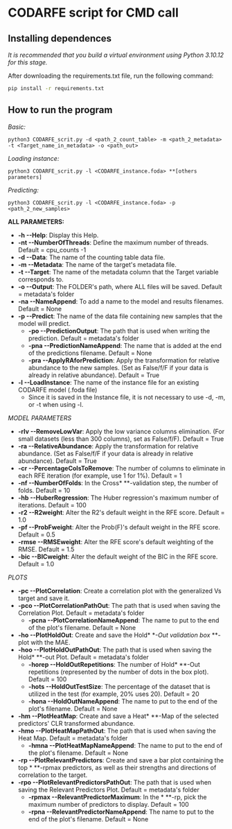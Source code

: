 # CODARFE script for CMD call

## Installing dependences
*It is recommended that you build a virtual environment using Python 3.10.12 for this stage.*  

After downloading the requirements.txt file, run the following command:
```sh
pip install -r requirements.txt
```

## How to run the program

*Basic:*
```
python3 CODARFE_scrit.py -d <path_2_count_table> -m <path_2_metadata> -t <Target_name_in_metadata> -o <path_out>
```

*Loading instance:*
```shell
python3 CODARFE_scrit.py -l <CODARFE_instance.foda> **[others parameters]
```

*Predicting:*
```shell
python3 CODARFE_scrit.py -l <CODARFE_instance.foda> -p <path_2_new_samples>
```

**ALL PARAMETERS:**
* **-h --Help**: Display this Help.
* **-nt --NumberOfThreads**: Define the maximum number of threads. Default = cpu_counts -1
* **-d --Data**: The name of the counting table data file.
* **-m --Metadata**: The name of the target\'s metadata file.
* **-t --Target**: The name of the metadata column that the Target variable corresponds to.
* **-o --Output**: The FOLDER\'s path, where ALL files will be saved. Default = metadata\'s folder
* **-na --NameAppend**: To add a name to the model and results filenames. Default = None
* **-p --Predict**: The name of the data file containing new samples that the model will predict.
  * **-po --PredictionOutput**: The path that is used when writing the prediction. Default = metadata\'s folder
  * **-pna --PredictionNameAppend**: The name that is added at the end of the predictions filename. Default = None
  * **-pra --ApplyRAforPrediction**: Apply the transformation for relative abundance to the new samples. (Set as False/f/F if your data is already in relative abundance). Default = True
* **-l --LoadInstance**: The name of the instance file for an existing CODARFE model (.foda file)
  * Since it is saved in the Instance file, it is not necessary to use -d, -m, or -t when using -l.

*MODEL PARAMETERS*  

* **-rlv --RemoveLowVar**: Apply the low variance columns elimination. (For small datasets (less than 300 columns), set as False/f/F). Default = True
* **-ra --RelativeAbundance**: Apply the transformation for relative abundance. (Set as False/f/F if your data is already in relative abundance). Default = True
* **-cr --PercentageColsToRemove**: The number of columns to eliminate in each RFE iteration (for example, use 1 for 1%). Default = 1
* **-nf --NumberOfFolds**: In the Cross* **-validation step, the number of folds. Default = 10
* **-hb --HuberRegression**: The Huber regression\'s maximum number of iterations. Default = 100
* **-r2 --R2weight**: Alter the R2\'s default weight in the RFE score. Default = 1.0
* **-pf --ProbFweight**: Alter the Prob(F)\'s default weight in the RFE score. Default = 0.5
* **-rmse --RMSEweight**: Alter the RFE score\'s default weighting of the RMSE. Default = 1.5
* **-bic --BICweight**: Alter the default weight of the BIC in the RFE score. Default = 1.0

*PLOTS*  

* **-pc --PlotCorrelation**: Create a correlation plot with the generalized Vs target and save it.
* **-pco --PlotCorrelationPathOut**: The path that is used when saving the Correlation Plot. Default = metadata\'s folder
  * **-pcna --PlotCorrelationNameAppend**: The name to put to the end of the plot\'s filename. Default = None
* **-ho --PlotHoldOut**: Create and save the Hold* **-Out validation box* **-plot with the MAE.
* **-hoo --PlotHoldOutPathOut**: The path that is used when saving the Hold* **-out Plot. Default = metadata\'s folder
  * **-horep --HoldOutRepetitions**: The number of Hold* **-Out repetitions (represented by the number of dots in the box plot). Default = 100
  * **-hots --HoldOutTestSize**: The percentage of the dataset that is utilized in the test (for example, 20% uses 20). Default = 20
  * **-hona --HoldOutNameAppend**: The name to put to the end of the plot\'s filename. Default = None
* **-hm --PlotHeatMap**: Create and save a Heat* **-Map of the selected predictors\' CLR transformed abundance.
* **-hmo --PlotHeatMapPathOut**: The path that is used when saving the Heat Map. Default = metadata\'s folder
  * **-hmna --PlotHeatMapNameAppend**: The name to put to the end of the plot\'s filename. Default = None
* **-rp --PlotRelevantPredictors**: Create and save a bar plot containing the top * **-rpmax predictors, as well as their strengths and directions of correlation to the target.
* **-rpo --PlotRelevantPredictorsPathOut**: The path that is used when saving the Relevant Predictors Plot. Default = metadata\'s folder
  * **-rpmax --RelevantPredictorMaximum**: In the * **-rp, pick the maximum number of predictors to display. Default = 100
  * **-rpna --RelevantPredictorNameAppend**: The name to put to the end of the plot\'s filename. Default = None
